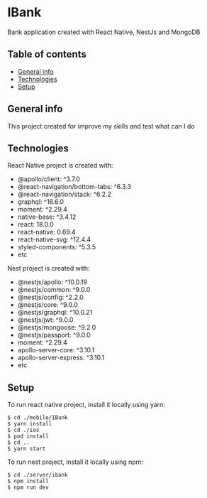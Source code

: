 # IBank

Bank application created with React Native, NestJs and MongoDB

## Table of contents
* [General info](#general-info)
* [Technologies](#technologies)
* [Setup](#setup)

## General info
This project created for improve my skills and test what can I do
	
## Technologies
React Native project is created with:
* @apollo/client: ^3.7.0
* @react-navigation/bottom-tabs: ^6.3.3
* @react-navigation/stack: ^6.2.2
* graphql: ^16.6.0
* moment: ^2.29.4
* native-base: ^3.4.12
* react: 18.0.0
* react-native: 0.69.4
* react-native-svg: ^12.4.4
* styled-components: ^5.3.5
* etc

Nest project is created with:
* @nestjs/apollo: ^10.0.19
* @nestjs/common: ^9.0.0
* @nestjs/config: ^2.2.0
* @nestjs/core: ^9.0.0
* @nestjs/graphql: ^10.0.21
* @nestjs/jwt: ^9.0.0
* @nestjs/mongoose: ^9.2.0
* @nestjs/passport: ^9.0.0
* moment: ^2.29.4
* apollo-server-core: ^3.10.1
* apollo-server-express: ^3.10.1
* etc
	
## Setup
To run react native project, install it locally using yarn:

```
$ cd ./mobile/IBank
$ yarn install
$ cd ./ios
$ pod install
$ cd ..
$ yarn start
```

To run nest project, install it locally using npm:

```
$ cd ./server/ibank
$ npm install
$ npm run dev
```
